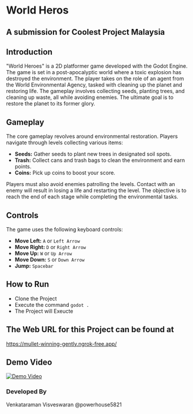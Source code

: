 # World Heros

## A submission for Coolest Project Malaysia


## Introduction

"World Heroes" is a 2D platformer game developed with the Godot Engine. The game is set in a post-apocalyptic world where a toxic explosion has destroyed the environment. The player takes on the role of an agent from the World Environmental Agency, tasked with cleaning up the planet and restoring life. The gameplay involves collecting seeds, planting trees, and cleaning up waste, all while avoiding enemies. The ultimate goal is to restore the planet to its former glory.

## Gameplay

The core gameplay revolves around environmental restoration. Players navigate through levels collecting various items:
- **Seeds:** Gather seeds to plant new trees in designated soil spots.
- **Trash:** Collect cans and trash bags to clean the environment and earn points.
- **Coins:** Pick up coins to boost your score.

Players must also avoid enemies patrolling the levels. Contact with an enemy will result in losing a life and restarting the level. The objective is to reach the end of each stage while completing the environmental tasks.

## Controls

The game uses the following keyboard controls:
- **Move Left:** `A` or `Left Arrow`
- **Move Right:** `D` or `Right Arrow`
- **Move Up:** `W` or `Up Arrow`
- **Move Down:** `S` or `Down Arrow`
- **Jump:** `Spacebar`


## How to Run 

- Clone the Project
- Execute the command `godot .`
- The Project will Exeucte


## The Web URL for this Project can be found at 
https://mullet-winning-gently.ngrok-free.app/


## Demo Video
[![Demo Video](https://img.youtube.com/vi/8EW-3XPen6Q/0.jpg)](https://youtu.be/8EW-3XPen6Q)



### Developed By
Venkataraman Visveswaran
@powerhouse5821
